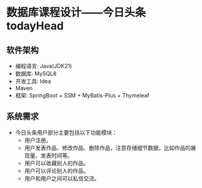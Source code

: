 # 数据库课程设计——今日头条todayHead

## 软件架构
* 编程语言: Java(JDK21)
* 数据库: MySQL8
* 开发工具: Idea
* Maven
* 框架: SpringBoot + SSM + MyBatis-Plus + Thymeleaf

## 系统需求

* 今日头条用户部分主要包括以下功能模块： 
  * 用户注册。 
  * 用户发表作品、修改作品、删除作品，注意存储细节数据，比如作品的展现量、发表时间等。 
  * 用户可以收藏别人的作品。 
  * 用户可以评论别人的作品。 
  * 用户和用户之间可以私信交流。
